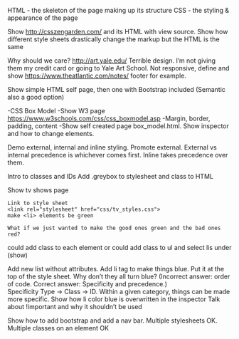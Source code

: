 HTML - the skeleton of the page making up its structure
CSS - the styling & appearance of the page

Show http://csszengarden.com/ and its HTML with view source.  Show how different style sheets drastically change the markup but the HTML is the same

Why should we care?
http://art.yale.edu/  Terrible design.  I’m not giving them my credit card or going to Yale Art School.  Not responsive, define and show https://www.theatlantic.com/notes/ footer for example.

Show simple HTML self page, then one with Bootstrap included (Semantic also a good option)

-CSS Box Model
    -Show W3 page https://www.w3schools.com/css/css_boxmodel.asp
        -Margin, border, padding, content
    -Show self created page box_model.html.  Show inspector and how to change elements.

Demo external, internal and inline styling.  Promote external. External vs internal precedence is whichever comes first.  Inline takes precedence over them.  

Intro to classes and IDs
    Add .greybox to stylesheet and class to HTML


Show tv shows page

    Link to style sheet
    <link rel="stylesheet" href="css/tv_styles.css">
    make <li> elements be green

    What if we just wanted to make the good ones green and the bad ones red?
could add class to each element
or could add class to ul and select lis under (show)

Add new list without attributes.  Add li tag to make things blue.  Put it at the top of the style sheet.  Why don’t they all turn blue?  (Incorrect answer:  order of code.  Correct answer:  Specificity and precedence.)  
Specificity
Type -> Class -> ID.  Within a given category, things can be made more specific. Show how li color blue  is overwritten in the inspector
 Talk about !important and why it shouldn’t be used

Show how to add bootstrap and add a nav bar.  Multiple stylesheets OK.  Multiple classes on an element OK
